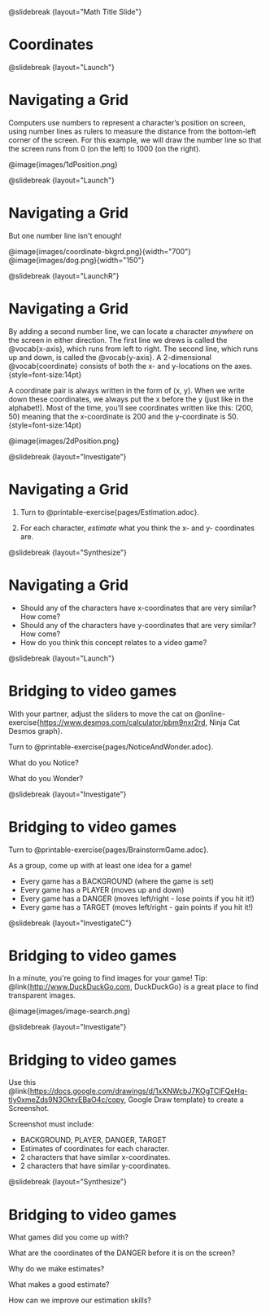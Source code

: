 @slidebreak
{layout="Math Title Slide"}
# Coordinates

<!--
To learn more about how to use PearDeck, and how to view the embedded links on these slides without going into present mode visit https://help.peardeck.com/en
-->

@slidebreak
{layout="Launch"}
# Navigating a Grid

Computers use numbers to represent a character’s position on screen, using number lines as rulers to measure the distance from the bottom-left corner of the screen. For this example, we will draw the number line so that the screen runs from 0 (on the left) to 1000 (on the right).

@image{images/1dPosition.png}

<!--
What is the coordinate of the Dog, if it’s on the left-hand edge of the screen?
What is the coordinate of the Dog, if it’s on the right-hand edge of the screen?
What is the coordinate of the Dog, if it’s in the center of the screen?
What coordinate would place the Dog beyond the left-hand edge of the screen?
What coordinate would place the Dog beyond the right-hand edge of the screen?
-->

@slidebreak
{layout="Launch"}
# Navigating a Grid

But one number line isn't enough!

@image{images/coordinate-bkgrd.png}{width="700"}
@image{images/dog.png}{width="150"}

<!--
What are the coordinates of the Dog, if it’s on the upper left-hand edge of the screen?
-->

@slidebreak
{layout="LaunchR"}
# Navigating a Grid

By adding a second number line, we can locate a character _anywhere_ on the screen in either direction. The first line we drews is called the @vocab{x-axis}, which runs from left to right. The second line, which runs up and down, is called the @vocab{y-axis}. A 2-dimensional @vocab{coordinate} consists of both the x- and y-locations on the axes.{style=font-size:14pt}

A coordinate pair is always written in the form of (x, y). When we write down these coordinates, we always put the x before the y (just like in the alphabet!). Most of the time, you’ll see coordinates written like this: (200, 50) meaning that the x-coordinate is 200 and the y-coordinate is 50.{style=font-size:14pt}

@image{images/2dPosition.png}

@slidebreak
{layout="Investigate"}
# Navigating a Grid

1. Turn to @printable-exercise{pages/Estimation.adoc}.

1. For each character, _estimate_ what you think the x- and y- coordinates are.


@slidebreak
{layout="Synthesize"}
# Navigating a Grid


- Should any of the characters have x-coordinates that are very similar? How come?
- Should any of the characters have y-coordinates that are very similar? How come?
- How do you think this concept relates to a video game? 

<!--
* Should any of the characters have x-coordinates that are very similar? How come?
** _Ninja Cat and the cloud have similar x-coordinates. They have the same horizontal position._
* Should any of the characters have y-coordinates that are very similar? How come?
** _The Ruby and the Dog have similar y-coordinates. They have the same vertical position._
* How do you think this concept relates to a video game?
** _Answers vary: we need to know where characters are on the screen, we need a way for players to interact with certain parts of the screen, etc_
-->

@slidebreak
{layout="Launch"}
# Bridging to video games

With your partner, adjust the sliders to move the cat on @online-exercise{https://www.desmos.com/calculator/pbm9nxr2rd, Ninja Cat Desmos graph}.

Turn to @printable-exercise{pages/NoticeAndWonder.adoc}. 

What do you Notice?

What do you Wonder?


@slidebreak
{layout="Investigate"}
# Bridging to video games

Turn to @printable-exercise{pages/BrainstormGame.adoc}.

As a group, come up with at least one idea for a game!
- Every game has a BACKGROUND (where the game is set)
- Every game has a PLAYER (moves up and down)
- Every game has a DANGER (moves left/right - lose points if you hit it!)
- Every game has a TARGET (moves left/right - gain points if you hit it!)

@slidebreak
{layout="InvestigateC"}
# Bridging to video games

In a minute, you're going to find images for your game! Tip: @link{http://www.DuckDuckGo.com, DuckDuckGo} is a great place to find transparent images. 

@image{images/image-search.png}


@slidebreak
{layout="Investigate"}
# Bridging to video games

Use this @link{https://docs.google.com/drawings/d/1xXNWcbJ7KOgTClFQeHq-tIy0xmeZds9N3OktvEBaO4c/copy, Google Draw template} to create a Screenshot.

Screenshot must include:
- BACKGROUND, PLAYER, DANGER, TARGET
- Estimates of coordinates for each character.
- 2 characters that have similar x-coordinates.
- 2 characters that have similar y-coordinates.

@slidebreak
{layout="Synthesize"}
# Bridging to video games

What games did you come up with?

What are the coordinates of the DANGER before it is on the screen?

Why do we make estimates? 

What makes a good estimate?

How can we improve our estimation skills? 


